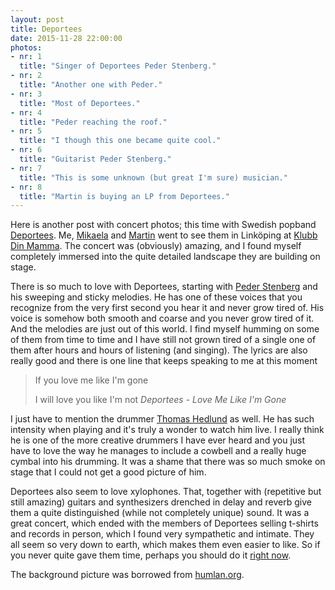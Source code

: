 ```yaml
---
layout: post
title: Deportees
date: 2015-11-28 22:00:00
photos:
- nr: 1
  title: "Singer of Deportees Peder Stenberg."
- nr: 2
  title: "Another one with Peder."
- nr: 3
  title: "Most of Deportees."
- nr: 4
  title: "Peder reaching the roof."
- nr: 5
  title: "I though this one became quite cool."
- nr: 6
  title: "Guitarist Peder Stenberg."
- nr: 7
  title: "This is some unknown (but great I'm sure) musician."
- nr: 8
  title: "Martin is buying an LP from Deportees."
---
```


Here is another post with concert photos; this time with Swedish popband [Deportees](http://www.deportees.se). Me, [Mikaela](https://www.facebook.com/mikaela.blom?fref=ts) and [Martin](http://www.martinhultgren.com/sv/) went to see them in Linköping at [Klubb Din Mamma](http://klubbdinmamma.com). The concert was (obviously) amazing, and I found myself completely immersed into the quite detailed landscape they are building on stage. 

There is so much to love with Deportees, starting with [Peder Stenberg](https://sv.wikipedia.org/wiki/Peder_Stenberg) and his sweeping and sticky melodies. He has one of these voices that you recognize from the very first second you hear it and never grow tired of. His voice is somehow both smooth and coarse and you never grow tired of it. And the melodies are just out of this world. I find myself humming on some of them from time to time and I have still not grown tired of a single one of them after hours and hours of listening (and singing). The lyrics are also really good and there is one line that keeps speaking to me at this moment

> If you love me like I'm gone
>
> I will love you like I'm not
> <cite>Deportees - Love Me Like I'm Gone </cite>

I just have to mention the drummer [Thomas Hedlund](https://sv.wikipedia.org/wiki/Thomas_Hedlund_(musiker)) as well. He has such intensity when playing and it's truly a wonder to watch him live. I really think he is one of the more creative drummers I have ever heard and you just have to love the way he manages to include a cowbell and a really huge cymbal into his drumming. It was a shame that there was so much smoke on stage that I could not get a good picture of him.

Deportees also seem to love xylophones. That, together with (repetitive but still amazing) guitars and synthesizers drenched in delay and reverb give them a quite distinguished (while not completely unique) sound. It was a great concert, which ended with the members of Deportees selling t-shirts and records in person, which I found very sympathetic and intimate. They all seem so very down to earth, which makes them even easier to like. So if you never quite gave them time, perhaps you should do it [right now](https://play.spotify.com/artist/64WsK4rMjSwnyuzTPFHVH4?play=true&utm_source=open.spotify.com&utm_medium=open).

The background picture was borrowed from [humlan.org](http://humlan.org/event/deportees/).
